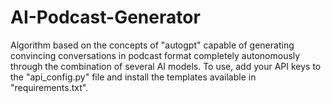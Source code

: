# AI-Podcast-Generator
Algorithm based on the concepts of "autogpt" capable of generating convincing conversations in podcast format completely autonomously through the combination of several AI models.
To use, add your API keys to the "api_config.py" file and install the templates available in "requirements.txt".
